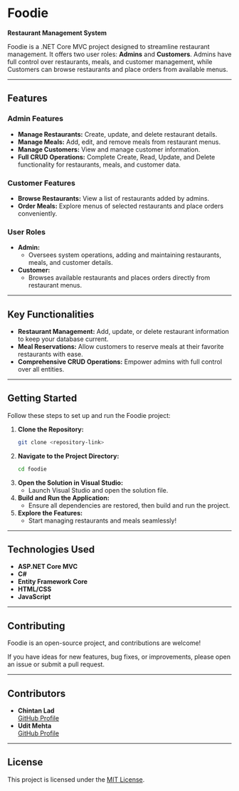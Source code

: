 # **Foodie**  
**Restaurant Management System**  

Foodie is a .NET Core MVC project designed to streamline restaurant management. It offers two user roles: **Admins** and **Customers**. Admins have full control over restaurants, meals, and customer management, while Customers can browse restaurants and place orders from available menus.

---

## **Features**

### **Admin Features**  
- **Manage Restaurants:** Create, update, and delete restaurant details.  
- **Manage Meals:** Add, edit, and remove meals from restaurant menus.  
- **Manage Customers:** View and manage customer information.  
- **Full CRUD Operations:** Complete Create, Read, Update, and Delete functionality for restaurants, meals, and customer data.  

### **Customer Features**  
- **Browse Restaurants:** View a list of restaurants added by admins.  
- **Order Meals:** Explore menus of selected restaurants and place orders conveniently.  

### **User Roles**  
- **Admin:**  
  - Oversees system operations, adding and maintaining restaurants, meals, and customer details.  
- **Customer:**  
  - Browses available restaurants and places orders directly from restaurant menus.  

---

## **Key Functionalities**  
- **Restaurant Management:** Add, update, or delete restaurant information to keep your database current.  
- **Meal Reservations:** Allow customers to reserve meals at their favorite restaurants with ease.  
- **Comprehensive CRUD Operations:** Empower admins with full control over all entities.  

---

## **Getting Started**  

Follow these steps to set up and run the Foodie project:  

1. **Clone the Repository:**  
   ```bash
   git clone <repository-link>
   ```
2. **Navigate to the Project Directory:**  
   ```bash
   cd foodie
   ```
3. **Open the Solution in Visual Studio:**  
   - Launch Visual Studio and open the solution file.  
4. **Build and Run the Application:**  
   - Ensure all dependencies are restored, then build and run the project.  
5. **Explore the Features:**  
   - Start managing restaurants and meals seamlessly!  

---

## **Technologies Used**  
- **ASP.NET Core MVC**  
- **C#**  
- **Entity Framework Core**  
- **HTML/CSS**  
- **JavaScript**  

---

## **Contributing**  
Foodie is an open-source project, and contributions are welcome!  

If you have ideas for new features, bug fixes, or improvements, please open an issue or submit a pull request.

---

## **Contributors**  
- **Chintan Lad**  
  [GitHub Profile](https://github.com/ChintanLad)  
- **Udit Mehta**  
  [GitHub Profile](https://github.com/UditMehta)  

---

## **License**  
This project is licensed under the [MIT License](https://opensource.org/licenses/MIT).  
